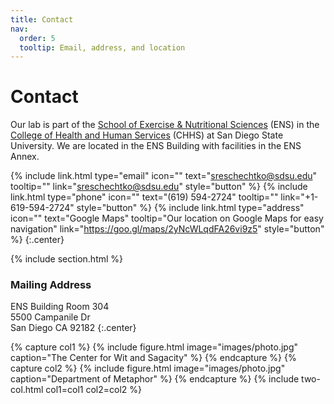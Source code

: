 ```yaml
---
title: Contact
nav:
  order: 5
  tooltip: Email, address, and location
---
```


# <i class="fas fa-envelope"></i>Contact

Our lab is part of the [School of Exercise & Nutritional Sciences](https://ens.sdsu.edu/) (ENS) in the [College of Health and Human Services](https://chhs.sdsu.edu/) (CHHS) at San Diego State University. We are located in the ENS Building with facilities in the ENS Annex.

{%
  include link.html
  type="email"
  icon=""
  text="sreschechtko@sdsu.edu"
  tooltip=""
  link="sreschechtko@sdsu.edu"
  style="button"
%}
{%
  include link.html
  type="phone"
  icon=""
  text="(619) 594-2724"
  tooltip=""
  link="+1-619-594-2724"
  style="button"
%}
{%
  include link.html
  type="address"
  icon=""
  text="Google Maps"
  tooltip="Our location on Google Maps for easy navigation"
  link="https://goo.gl/maps/2yNcWLqdFA26vi9z5"
  style="button"
%}
{:.center}

{% include section.html %}

### <i class="fas fa-mail-bulk"></i>Mailing Address

ENS Building Room 304  
5500 Campanile Dr  
San Diego CA 92182
{:.center}

{% capture col1 %}
{%
  include figure.html
  image="images/photo.jpg"
  caption="The Center for Wit and Sagacity"
%}
{% endcapture %}
{% capture col2 %}
{%
  include figure.html
  image="images/photo.jpg"
  caption="Department of Metaphor"
%}
{% endcapture %}
{% include two-col.html col1=col1 col2=col2 %}
